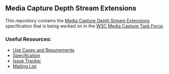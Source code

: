 ## Media Capture Depth Stream Extensions

This repository contains the
[Media Capture Depth Stream Extensions](http://w3c.github.com/mediacapture-depth/)
specification that is being worked on in the
[W3C Media Capture Task Force](https://www.w3.org/wiki/Media_Capture).

### Useful Resources:

* [Use Cases and Requirements](https://www.w3.org/wiki/Media_Capture_Depth_Stream_Extension)
* [Specification](http://w3c.github.com/mediacapture-depth/) 
* [Issue Tracker](https://github.com/w3c/mediacapture-depth/issues)
* [Mailing List](http://lists.w3.org/Archives/Public/public-media-capture/) 